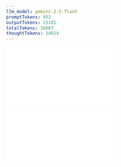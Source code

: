 ```yaml
---
llm_model: gemini-2.5-flash
promptTokens: 952
outputTokens: 15101
totalTokens: 30067
thoughtTokens: 14014
---
```


![@](steps/_.0d0401b1.md)

![@](steps/response.f45ab855.md)